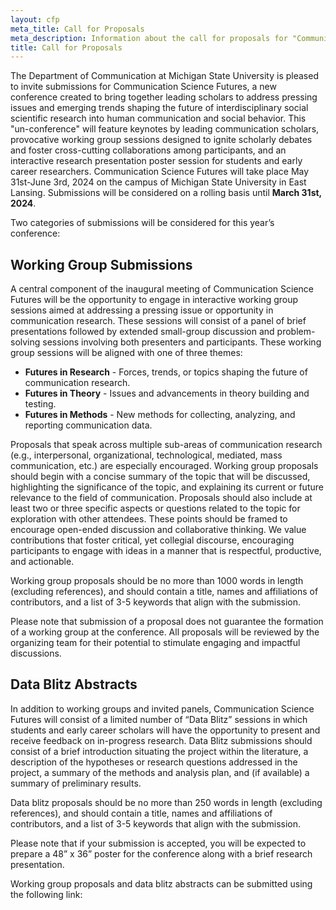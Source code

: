 ```yaml
---
layout: cfp
meta_title: Call for Proposals
meta_description: Information about the call for proposals for "Communication Science Futures"
title: Call for Proposals
---
```


The Department of Communication at Michigan State University is pleased to invite submissions for Communication Science Futures, a new conference created to bring together leading scholars to address pressing issues and emerging trends shaping the future of interdisciplinary social scientific research into human communication and social behavior. This "un-conference" will feature keynotes by leading communication scholars, provocative working group sessions designed to ignite scholarly debates and foster cross-cutting collaborations among participants, and an interactive research presentation poster session for students and early career researchers. Communication Science Futures will take place May 31st-June 3rd, 2024 on the campus of Michigan State University in East Lansing. Submissions will be considered on a rolling basis until **March 31st, 2024**.

Two categories of submissions will be considered for this year’s conference:

## Working Group Submissions

A central component of the inaugural meeting of Communication Science Futures will be the opportunity to engage in interactive working group sessions aimed at addressing a pressing issue or opportunity in communication research. These sessions will consist of a panel of brief presentations followed by extended small-group discussion and problem-solving sessions involving both presenters and participants. These working group sessions will be aligned with one of three themes:

- **Futures in Research** - Forces, trends, or topics shaping the future of communication research.
- **Futures in Theory** - Issues and advancements in theory building and testing.
- **Futures in Methods** - New methods for collecting, analyzing, and reporting communication data.

Proposals that speak across multiple sub-areas of communication research (e.g., interpersonal, organizational, technological, mediated, mass communication, etc.) are especially encouraged.  Working group proposals should begin with a concise summary of the topic that will be discussed, highlighting the significance of the topic, and explaining its current or future relevance to the field of communication. Proposals should also include at least two or three specific aspects or questions related to the topic for exploration with other attendees. These points should be framed to encourage open-ended discussion and collaborative thinking. We value contributions that foster critical, yet collegial discourse, encouraging participants to engage with ideas in a manner that is respectful, productive, and actionable. 

Working group proposals should be no more than 1000 words in length (excluding references), and should contain a title, names and affiliations of contributors, and a list of 3-5 keywords that align with the submission.

Please note that submission of a proposal does not guarantee the formation of a working group at the conference. All proposals will be reviewed by the organizing team for their potential to stimulate engaging and impactful discussions.

## Data Blitz Abstracts
In addition to working groups and invited panels, Communication Science Futures will consist of a limited number of “Data Blitz” sessions in which students and early career scholars will have the opportunity to present and receive feedback on in-progress research. Data Blitz submissions should consist of a brief introduction situating the project within the literature, a description of the hypotheses or research questions addressed in the project, a summary of the methods and analysis plan, and (if available) a summary of preliminary results.

Data blitz proposals should be no more than 250 words in length (excluding references), and should contain a title, names and affiliations of contributors, and a list of 3-5 keywords that align with the submission.

Please note that if your submission is accepted, you will be expected to prepare a 48” x 36” poster for the conference along with a brief research presentation.

Working group proposals and data blitz abstracts can be submitted using the following link:


